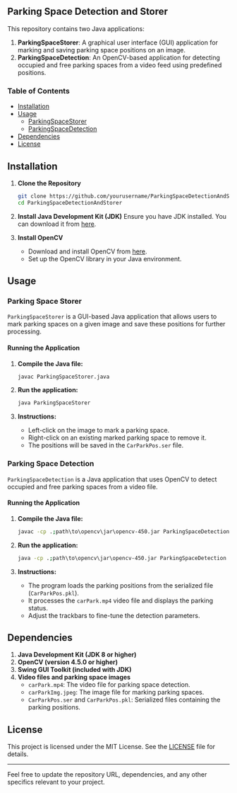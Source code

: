 ## Parking Space Detection and Storer

This repository contains two Java applications:

1. **ParkingSpaceStorer**: A graphical user interface (GUI) application for marking and saving parking space positions on an image.
2. **ParkingSpaceDetection**: An OpenCV-based application for detecting occupied and free parking spaces from a video feed using predefined positions.

### Table of Contents
- [Installation](#installation)
- [Usage](#usage)
  - [ParkingSpaceStorer](#parking-space-storer)
  - [ParkingSpaceDetection](#parking-space-detection)
- [Dependencies](#dependencies)
- [License](#license)

## Installation

1. **Clone the Repository**
   ```bash
   git clone https://github.com/yourusername/ParkingSpaceDetectionAndStorer.git
   cd ParkingSpaceDetectionAndStorer
   ```

2. **Install Java Development Kit (JDK)**
   Ensure you have JDK installed. You can download it from [here](https://www.oracle.com/java/technologies/javase-jdk11-downloads.html).

3. **Install OpenCV**
   - Download and install OpenCV from [here](https://opencv.org/releases/).
   - Set up the OpenCV library in your Java environment.

## Usage

### Parking Space Storer

`ParkingSpaceStorer` is a GUI-based Java application that allows users to mark parking spaces on a given image and save these positions for further processing.

#### Running the Application

1. **Compile the Java file:**
   ```bash
   javac ParkingSpaceStorer.java
   ```

2. **Run the application:**
   ```bash
   java ParkingSpaceStorer
   ```

3. **Instructions:**
   - Left-click on the image to mark a parking space.
   - Right-click on an existing marked parking space to remove it.
   - The positions will be saved in the `CarParkPos.ser` file.

### Parking Space Detection

`ParkingSpaceDetection` is a Java application that uses OpenCV to detect occupied and free parking spaces from a video file.

#### Running the Application

1. **Compile the Java file:**
   ```bash
   javac -cp .;path\to\opencv\jar\opencv-450.jar ParkingSpaceDetection.java
   ```

2. **Run the application:**
   ```bash
   java -cp .;path\to\opencv\jar\opencv-450.jar ParkingSpaceDetection
   ```

3. **Instructions:**
   - The program loads the parking positions from the serialized file (`CarParkPos.pkl`).
   - It processes the `carPark.mp4` video file and displays the parking status.
   - Adjust the trackbars to fine-tune the detection parameters.

## Dependencies

1. **Java Development Kit (JDK 8 or higher)**
2. **OpenCV (version 4.5.0 or higher)**
3. **Swing GUI Toolkit (included with JDK)**
4. **Video files and parking space images**
   - `carPark.mp4`: The video file for parking space detection.
   - `carParkImg.jpeg`: The image file for marking parking spaces.
   - `CarParkPos.ser` and `CarParkPos.pkl`: Serialized files containing the parking positions.

## License

This project is licensed under the MIT License. See the [LICENSE](LICENSE) file for details.

---

Feel free to update the repository URL, dependencies, and any other specifics relevant to your project.
